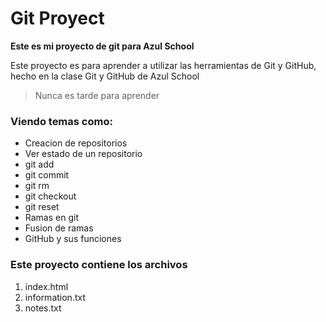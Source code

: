 # Git Proyect
**Este es mi proyecto de git para Azul School**  

Este proyecto es para aprender a utilizar las herramientas de Git y GitHub, hecho en la clase Git y GitHub de Azul School

> Nunca es tarde para aprender

[//]:# (Comentario)
### Viendo temas como:
* Creacion de repositorios
* Ver estado de un repositorio
* git add
* git commit
* git rm
* git checkout
* git reset
* Ramas en git
* Fusion de ramas
* GitHub y sus funciones

### Este proyecto contiene los archivos
1. index.html
2. information.txt
3. notes.txt